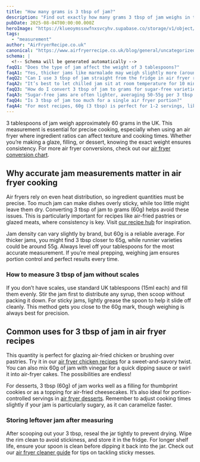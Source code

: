 ```yaml
---
title: "How many grams is 3 tbsp of jam?"
description: "Find out exactly how many grams 3 tbsp of jam weighs in the UK. Perfect for air fryer recipes and precise baking measurements."
pubDate: 2025-08-04T00:00:00.000Z
heroImage: "https://klueoymssxwfnxsvcyhv.supabase.co/storage/v1/object/public/Shmucket/how-many-grams-is-3-tbsp-of-jam.webp"
tags:
  - "measurement"
author: "AirFryerRecipe.co.uk"
canonical: "https://www.airfryerrecipe.co.uk/blog/general/uncategorized/how-many-grams-is-3-tbsp-of-jam"
schema: |
  <!-- Schema will be generated automatically -->
faqQ1: "Does the type of jam affect the weight of 3 tablespoons?"
faqA1: "Yes, thicker jams like marmalade may weigh slightly more (around 65g per 3 tbsp), while runnier jams could be closer to 55g. The 60g average works for most standard strawberry or raspberry jams. Always check the jar’s nutrition label for precise weight per serving if accuracy is critical."
faqQ2: "Can I use 3 tbsp of jam straight from the fridge in air fryer recipes?"
faqA2: "It’s best to let chilled jam sit at room temperature for 10 minutes first. Cold jam is harder to spread evenly and may not incorporate well into batters or glazes. For even cooking in your air fryer, slightly warmed jam ensures better consistency and adhesion to foods."
faqQ3: "How do I convert 3 tbsp of jam to grams for sugar-free varieties?"
faqA3: "Sugar-free jams are often lighter, averaging 50-55g per 3 tbsp due to reduced density. Check the brand’s packaging for exact conversions, as some use different thickeners. When adapting recipes, you may need to adjust liquid ingredients slightly to compensate for the lower sugar content."
faqQ4: "Is 3 tbsp of jam too much for a single air fryer portion?"
faqA4: "For most recipes, 60g (3 tbsp) is perfect for 1-2 servings, like glazing chicken breasts or filling pastries. For smaller items like cookies, reduce to 1 tbsp (20g) per portion. Always consider the dish’s overall sweetness and balance it with other ingredients."
---
```

<p>3 tablespoons of jam weigh approximately 60 grams in the UK. This measurement is essential for precise cooking, especially when using an air fryer where ingredient ratios can affect texture and cooking times. Whether you’re making a glaze, filling, or dessert, knowing the exact weight ensures consistency. For more air fryer conversions, check out our <a href=https://www.airfryerrecipe.co.uk/air-fryer-conversion-chart>air fryer conversion chart</a>.</p>

<h2>Why accurate jam measurements matter in air fryer cooking</h2>  
<p>Air fryers rely on even heat distribution, so ingredient quantities must be precise. Too much jam can make dishes overly sticky, while too little might leave them dry. Converting 3 tbsp of jam to grams (60g) helps avoid these issues. This is particularly important for recipes like air-fried pastries or glazed meats, where consistency is key. Visit <a href=https://www.airfryerrecipe.co.uk/recipes>our recipe hub</a> for inspiration.</p>  

<p>Jam density can vary slightly by brand, but 60g is a reliable average. For thicker jams, you might find 3 tbsp closer to 65g, while runnier varieties could be around 55g. Always level off your tablespoons for the most accurate measurement. If you’re meal prepping, weighing jam ensures portion control and perfect results every time.</p>  

<h3>How to measure 3 tbsp of jam without scales</h3>  
<p>If you don’t have scales, use standard UK tablespoons (15ml each) and fill them evenly. Stir the jam first to distribute any syrup, then scoop without packing it down. For sticky jams, lightly grease the spoon to help it slide off cleanly. This method gets you close to the 60g mark, though weighing is always best for precision.</p>  

<h2>Common uses for 3 tbsp of jam in air fryer recipes</h2>  
<p>This quantity is perfect for glazing air-fried chicken or brushing over pastries. Try it in our <a href=https://www.airfryerrecipe.co.uk/recipe-category/chicken>air fryer chicken recipes</a> for a sweet-and-savory twist. You can also mix 60g of jam with vinegar for a quick dipping sauce or swirl it into air-fryer cakes. The possibilities are endless!</p>  

<p>For desserts, 3 tbsp (60g) of jam works well as a filling for thumbprint cookies or as a topping for air-fried cheesecakes. It’s also ideal for portion-controlled servings in <a href=https://www.airfryerrecipe.co.uk/recipe-category/dessert>air fryer desserts</a>. Remember to adjust cooking times slightly if your jam is particularly sugary, as it can caramelize faster.</p>  

<h3>Storing leftover jam after measuring</h3>  
<p>After scooping out your 3 tbsp, reseal the jar tightly to prevent drying. Wipe the rim clean to avoid stickiness, and store it in the fridge. For longer shelf life, ensure your spoon is clean before dipping it back into the jar. Check out our <a href=https://www.airfryerrecipe.co.uk/air-fryer-cleaner>air fryer cleaner guide</a> for tips on tackling sticky messes.</p>
